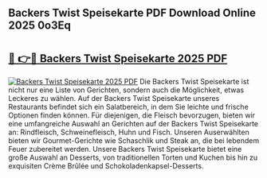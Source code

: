 ## Backers Twist Speisekarte PDF Download Online 2025 0o3Eq

# <h2><a href="http://gc6iho.nevu.top/?p=Backers+Twist+Speisekarte">🔗 👉🔴 Backers Twist Speisekarte 2025 PDF</a></h2>

[![Backers Twist Speisekarte 2025 PDF](https://i.imgur.com/dBaPXMq.png)](http://gc6iho.nevu.top/?p=Backers+Twist+Speisekarte)
Die Backers Twist Speisekarte ist nicht nur eine Liste von Gerichten, sondern auch die Möglichkeit, etwas Leckeres zu wählen. Auf der Backers Twist Speisekarte unseres Restaurants befindet sich ein Salatbereich, in dem Sie leichte und frische Optionen finden können. Für diejenigen, die Fleisch bevorzugen, bieten wir eine umfangreiche Auswahl an Gerichten auf der Backers Twist Speisekarte an: Rindfleisch, Schweinefleisch, Huhn und Fisch. Unseren Auserwählten bieten wir Gourmet-Gerichte wie Schaschlik und Steak an, die bei lebendem Feuer zubereitet werden. Unsere Backers Twist Speisekarte bietet eine große Auswahl an Desserts, von traditionellen Torten und Kuchen bis hin zu exquisiten Crème Brûlée und Schokoladenkapsel-Desserts.
